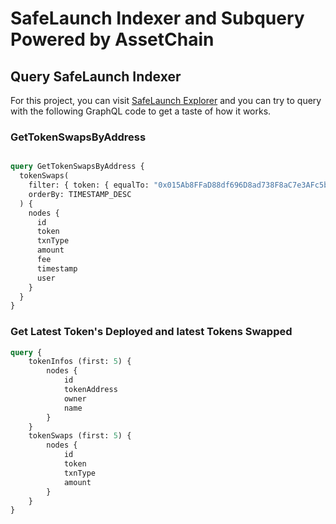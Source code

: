# SafeLaunch Indexer and Subquery Powered by AssetChain

## Query SafeLaunch Indexer

For this project, you can visit [SafeLaunch Explorer](https://explorer.subquery.network/subquery/KodeSage/safelaunch) and you can try to query with the following GraphQL code to get a taste of how it works.
### GetTokenSwapsByAddress
```graphql

query GetTokenSwapsByAddress {
  tokenSwaps(
    filter: { token: { equalTo: "0x015Ab8FFaD88df696D8ad738F8aC7e3AFc5b7178"} }
    orderBy: TIMESTAMP_DESC
  ) {
    nodes {
      id
      token
      txnType
      amount
      fee
      timestamp
      user
    }
  }
}
```
### Get Latest Token's Deployed and latest Tokens Swapped
```graphql
query {
    tokenInfos (first: 5) {
        nodes {
            id
            tokenAddress
            owner
            name
        }
    }
    tokenSwaps (first: 5) {
        nodes {
            id
            token
            txnType
            amount
        }
    }
}
```




